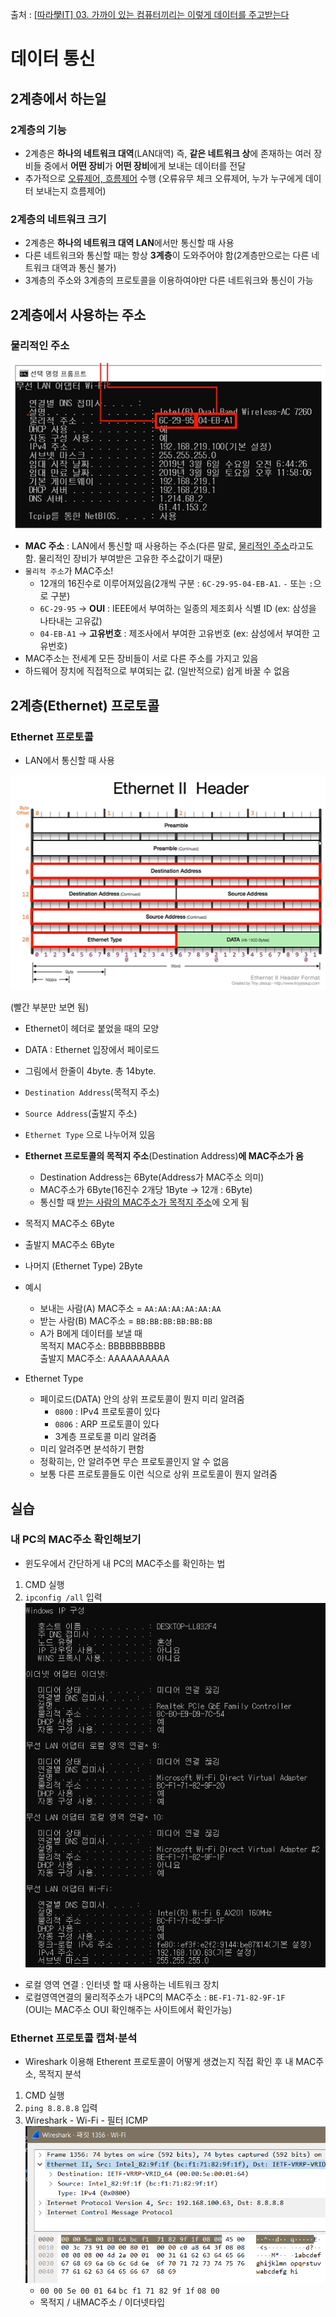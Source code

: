 출처 : [[따라學IT] 03. 가까이 있는 컴퓨터끼리는 이렇게 데이터를 주고받는다](https://youtu.be/HkiOygWMARs?list=PL0d8NnikouEWcF1jJueLdjRIC4HsUlULi)

# 데이터 통신

## 2계층에서 하는일
### 2계층의 기능

- 2계층은 **하나의 네트워크 대역**(LAN대역) 즉, **같은 네트워크 상**에 존재하는 여러 장비들 중에서 **어떤 장비**가 **어떤 장비**에게 보내는 데이터를 전달
- 추가적으로 <U>오류제어, 흐름제어</U> 수행 (오류유무 체크 오류제어, 누가 누구에게 데이터 보내는지 흐름제어)

### 2계층의 네트워크 크기

- 2계층은 **하나의 네트워크 대역 LAN**에서만 통신할 때 사용
- 다른 네트워크와 통신할 때는 항상 **3계층**이 도와주어야 함(2계층만으로는 다른 네트워크 대역과 통신 불가)
- 3계층의 주소와 3계층의 프로토콜을 이용하여야만 다른 네트워크와 통신이 가능


## 2계층에서 사용하는 주소
### 물리적인 주소

![MAC주소](images/03/MAC주소.png)
- **MAC 주소** : LAN에서 통신할 때 사용하는 주소(다른 말로, <U>물리적인 주소</U>라고도 함. 물리적인 장비가 부여받은 고유한 주소값이기 때문)
- `물리적 주소`가 MAC주소!
  - 12개의 16진수로 이루어져있음(2개씩 구분 : `6C-29-95-04-EB-A1`. `-` 또는 `:`으로 구분)
  - `6C-29-95` → **OUI** : IEEE에서 부여하는 일종의 제조회사 식별 ID (ex: 삼성을 나타내는 고유값)
  - `04-EB-A1` → **고유번호** : 제조사에서 부여한 고유번호 (ex: 삼성에서 부여한 고유번호)
- MAC주소는 전세계 모든 장비들이 서로 다른 주소를 가지고 있음
- 하드웨어 장치에 직접적으로 부여되는 값. (일반적으로) 쉽게 바꿀 수 없음


## 2계층(Ethernet) 프로토콜

### Ethernet 프로토콜
- LAN에서 통신할 때 사용

![Ethernet프로토콜](images/03/Ethernet프로토콜.png)

(빨간 부분만 보면 됨)

- Ethernet이 헤더로 붙었을 때의 모양
- DATA : Ethernet 입장에서 페이로드
- 그림에서 한줄이 4byte. 총 14byte.

- `Destination Address`(목적지 주소)
- `Source Address`(출발지 주소)
- `Ethernet Type` 으로 나누어져 있음

- **Ethernet 프로토콜의 목적지 주소**(Destination Address)**에 MAC주소가 옴**
  - Destination Address는 6Byte(Address가 MAC주소 의미)
  - MAC주소가 6Byte(16진수 2개당 1Byte → 12개 : 6Byte)
  - 통신할 때 <U>받는 사람의 MAC주소가 목적지 주소</U>에 오게 됨
- 목적지 MAC주소 6Byte
- 출발지 MAC주소 6Byte
- 나머지 (Ethernet Type) 2Byte

- 예시
  - 보내는 사람(A) MAC주소 = `AA:AA:AA:AA:AA:AA`
  - 받는 사람(B) MAC주소 = `BB:BB:BB:BB:BB:BB`
  - A가 B에게 데이터를 보낼 때<br>
    목적지 MAC주소: BBBBBBBBBB<br>
    출발지 MAC주소: AAAAAAAAAA

- Ethernet Type
  - 페이로드(DATA) 안의 상위 프로토콜이 뭔지 미리 알려줌<br>
    - `0800` : IPv4 프로토콜이 있다
    - `0806` : ARP 프로토콜이 있다
    - 3계층 프로토콜 미리 알려줌
  - 미리 알려주면 분석하기 편함
  - 정확히는, 안 알려주면 무슨 프로토콜인지 알 수 없음
  - 보통 다른 프로토콜들도 이런 식으로 상위 프로토콜이 뭔지 알려줌


## 실습

### 내 PC의 MAC주소 확인해보기
- 윈도우에서 간단하게 내 PC의 MAC주소를 확인하는 법

1. CMD 실행
2. `ipconfig /all` 입력<br>
  ![내PC의MAC주소확인](images/03/내PC의MAC주소확인.png)
  - 로컬 영역 연결 : 인터넷 할 때 사용하는 네트워크 장치
  - 로컬영역연결의 물리적주소가 내PC의 MAC주소 : `BE-F1-71-82-9F-1F`<br>
    (OUI는 MAC주소 OUI 확인해주는 사이트에서 확인가능)

### Ethernet 프로토콜 캡쳐·분석
- Wireshark 이용해 Etherent 프로토콜이 어떻게 생겼는지 직접 확인 후 내 MAC주소, 목적지 분석

1. CMD 실행
2. `ping 8.8.8.8` 입력
3. Wireshark - Wi-Fi - 필터 ICMP<br>
  ![Ethernet프로토콜캡쳐](images/03/Ethernet프로토콜캡쳐.png)
    - `00 00 5e 00 01 64` `bc f1 71 82 9f 1f` `08 00`
    - 목적지 / 내MAC주소 / 이더넷타입